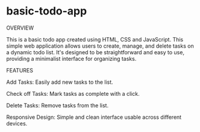 # basic-todo-app
OVERVIEW

This is a basic todo app created using HTML, CSS and JavaScript.
This simple web application allows users to create, manage, and delete tasks on a dynamic todo list. 
It's designed to be straightforward and easy to use, providing a minimalist interface for organizing tasks.

FEATURES

Add Tasks: Easily add new tasks to the list.

Check off Tasks: Mark tasks as complete with a click.

Delete Tasks: Remove tasks from the list.

Responsive Design: Simple and clean interface usable across different devices.
